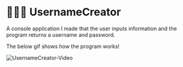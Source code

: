 # 🧑🏽‍💻 UsernameCreator
A console application I made that the user inputs information and the program returns a username and password.

The below gif shows how the program works!


![UsernameCreator-Video](https://user-images.githubusercontent.com/113255772/189725294-ec6946a1-9fc3-43a9-b2f8-e42879e24ead.gif)
